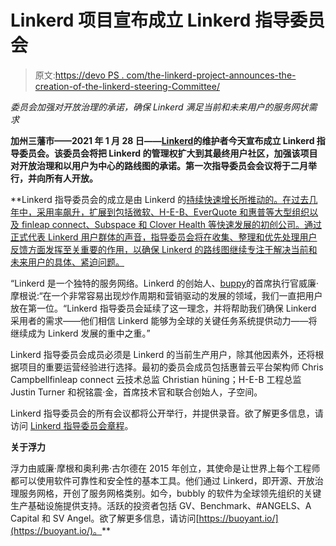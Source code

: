 # Linkerd 项目宣布成立 Linkerd 指导委员会

> 原文:[https://devo PS . com/the-linkerd-project-announces-the-creation-of-the-linkerd-steering-Committee/](https://devops.com/the-linkerd-project-announces-the-creation-of-the-linkerd-steering-committee/)

*委员会加强对开放治理的承诺，确保 Linkerd 满足当前和未来用户的服务网状需求*

**加州三藩市——2021 年 1 月 28 日——**[](https://buoyant.io/)**[Linkerd](https://linkerd.io/)的维护者今天宣布成立 Linkerd 指导委员会。该委员会将把 Linkerd 的管理权扩大到其最终用户社区，加强该项目对开放治理和以用户为中心的路线图的承诺。第一次指导委员会会议将于二月举行，并向所有人开放。**

 **Linkerd 指导委员会的成立是由 Linkerd 的[持续快速增长所推动的。在过去几年中，采用率飙升，扩展到包括微软、H-E-B、EverQuote 和惠普等大型组织以及 finleap connect、Subspace 和 Clover Health 等快速发展的初创公司。通过正式代表 Linkerd 用户群体的声音，指导委员会将在收集、整理和优先处理用户反馈方面发挥至关重要的作用，以确保 Linkerd 的路线图继续专注于解决当前和未来用户的具体、紧迫问题。](https://github.com/linkerd/linkerd2/blob/main/ADOPTERS.md)

“Linkerd 是一个独特的服务网络。Linkerd 的创始人、[buppy](https://buoyant.io/)的首席执行官威廉·摩根说:“在一个非常容易出现炒作周期和营销驱动的发展的领域，我们一直把用户放在第一位。“Linkerd 指导委员会延续了这一理念，并将帮助我们确保 Linkerd 采用者的需求——他们相信 Linkerd 能够为全球的关键任务系统提供动力——将继续成为 Linkerd 发展的重中之重。”

Linkerd 指导委员会成员必须是 Linkerd 的当前生产用户，除其他因素外，还将根据项目的重要运营经验进行选择。最初的委员会成员包括惠普云平台架构师 Chris Campbellfinleap connect 云技术总监 Christian hüning；H-E-B 工程总监 Justin Turner 和祝铭震·金，首席技术官和联合创始人，子空间。

Linkerd 指导委员会的所有会议都将公开举行，并提供录音。欲了解更多信息，请访问 [Linkerd 指导委员会章程](https://github.com/linkerd/linkerd2/blob/main/STEERING.md)。

**关于浮力**

浮力由威廉·摩根和奥利弗·古尔德在 2015 年创立，其使命是让世界上每个工程师都可以使用软件可靠性和安全性的基本工具。他们通过 Linkerd，即开源、开放治理服务网格，开创了服务网格类别。如今，bubbly 的软件为全球领先组织的关键生产基础设施提供支持。活跃的投资者包括 GV、Benchmark、#ANGELS、A Capital 和 SV Angel。欲了解更多信息，请访问[https://buoyant.io/](https://buoyant.io/)。**